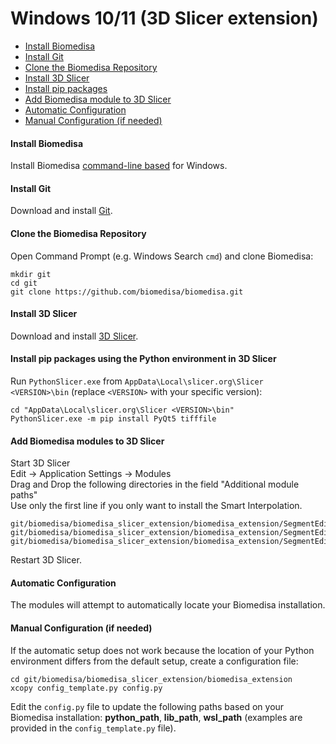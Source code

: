 # Windows 10/11 (3D Slicer extension)

- [Install Biomedisa](#install-biomedisa)
- [Install Git](#install-git)
- [Clone the Biomedisa Repository](#clone-the-biomedisa-repository)
- [Install 3D Slicer](#install-3d-slicer)
- [Install pip packages](#install-pip-packages)
- [Add Biomedisa module to 3D Slicer](#add-biomedisa-module-to-3d-slicer)
- [Automatic Configuration](#automatic-configuration)
- [Manual Configuration (if needed)](#manual-configuration-if-needed)

#### Install Biomedisa
Install Biomedisa [command-line based](https://github.com/biomedisa/biomedisa/blob/master/README/windows_wsl.md) for Windows.

#### Install Git
Download and install [Git](https://github.com/git-for-windows/git/releases/download/v2.45.1.windows.1/Git-2.45.1-64-bit.exe).

#### Clone the Biomedisa Repository
Open Command Prompt (e.g. Windows Search `cmd`) and clone Biomedisa:
```
mkdir git
cd git
git clone https://github.com/biomedisa/biomedisa.git
```

#### Install 3D Slicer
Download and install [3D Slicer](https://download.slicer.org/).

#### Install pip packages using the Python environment in 3D Slicer
Run `PythonSlicer.exe` from `AppData\Local\slicer.org\Slicer <VERSION>\bin` (replace `<VERSION>` with your specific version):
```
cd "AppData\Local\slicer.org\Slicer <VERSION>\bin"
PythonSlicer.exe -m pip install PyQt5 tifffile
```

#### Add Biomedisa modules to 3D Slicer
Start 3D Slicer  
Edit -> Application Settings -> Modules  
Drag and Drop the following directories in the field "Additional module paths"  
Use only the first line if you only want to install the Smart Interpolation.
```
git/biomedisa/biomedisa_slicer_extension/biomedisa_extension/SegmentEditorBiomedisa
git/biomedisa/biomedisa_slicer_extension/biomedisa_extension/SegmentEditorBiomedisaPrediction
git/biomedisa/biomedisa_slicer_extension/biomedisa_extension/SegmentEditorBiomedisaTraining
```
Restart 3D Slicer.

#### Automatic Configuration
The modules will attempt to automatically locate your Biomedisa installation.
 
#### Manual Configuration (if needed)
If the automatic setup does not work because the location of your Python environment differs from the default setup, create a configuration file:
```
cd git/biomedisa/biomedisa_slicer_extension/biomedisa_extension
xcopy config_template.py config.py
```
Edit the `config.py` file to update the following paths based on your Biomedisa installation: **python_path**, **lib_path**, **wsl_path** (examples are provided in the `config_template.py` file).

